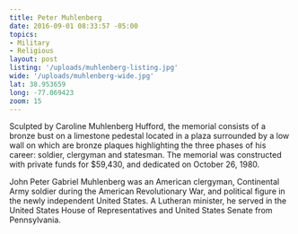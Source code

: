 ```yaml
---
title: Peter Muhlenberg
date: 2016-09-01 08:33:57 -05:00
topics:
- Military
- Religious
layout: post
listing: '/uploads/muhlenberg-listing.jpg'
wide: '/uploads/muhlenberg-wide.jpg'
lat: 38.953659
long: -77.069423
zoom: 15
---
```

Sculpted by Caroline Muhlenberg Hufford, the memorial consists of a bronze bust on a limestone pedestal located in a plaza surrounded by a low wall on which are bronze plaques highlighting the three phases of his career: soldier, clergyman and statesman. The memorial was constructed with private funds for $59,430, and dedicated on October 26, 1980.

John Peter Gabriel Muhlenberg was an American clergyman, Continental Army soldier during the American Revolutionary War, and political figure in the newly independent United States. A Lutheran minister, he served in the United States House of Representatives and United States Senate from Pennsylvania.

